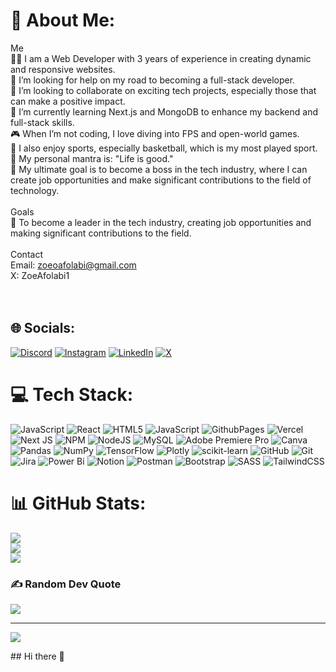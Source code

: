 # 💫 About Me:
Me<br>👨‍💻 I am a Web Developer with 3 years of experience in creating dynamic and responsive websites.<br>🤝 I’m looking for help on my road to becoming a full-stack developer.<br>👯 I’m looking to collaborate on exciting tech projects, especially those that can make a positive impact.<br>🌱 I’m currently learning Next.js and MongoDB to enhance my backend and full-stack skills.<br>🎮 When I’m not coding, I love diving into FPS and open-world games.<br>🏀 I also enjoy sports, especially basketball, which is my most played sport.<br>💬 My personal mantra is: "Life is good."<br>🚀 My ultimate goal is to become a boss in the tech industry, where I can create job opportunities and make significant contributions to the field of technology.<br><br>Goals<br>🚀 To become a leader in the tech industry, creating job opportunities and making significant contributions to the field.<br><br>Contact<br>Email: zoeoafolabi@gmail.com<br>X: ZoeAfolabi1<br><br><br>


## 🌐 Socials:
[![Discord](https://img.shields.io/badge/Discord-%237289DA.svg?logo=discord&logoColor=white)](https://discord.gg/https://discordapp.com/users/folabiz/) [![Instagram](https://img.shields.io/badge/Instagram-%23E4405F.svg?logo=Instagram&logoColor=white)](https://instagram.com/https://www.instagram.com/folabiz/) [![LinkedIn](https://img.shields.io/badge/LinkedIn-%230077B5.svg?logo=linkedin&logoColor=white)](https://linkedin.com/in/www.linkedin.com/in/zoe-afolabi-3aa629221) [![X](https://img.shields.io/badge/X-black.svg?logo=X&logoColor=white)](https://x.com/https://x.com/ZoeAfolabi1) 

# 💻 Tech Stack:
![JavaScript](https://img.shields.io/badge/javascript-%23323330.svg?style=plastic&logo=javascript&logoColor=%23F7DF1E) ![React](https://img.shields.io/badge/react-%2320232a.svg?style=plastic&logo=react&logoColor=%2361DAFB) ![HTML5](https://img.shields.io/badge/html5-%23E34F26.svg?style=plastic&logo=html5&logoColor=white) ![JavaScript](https://img.shields.io/badge/javascript-%23323330.svg?style=plastic&logo=javascript&logoColor=%23F7DF1E) ![GithubPages](https://img.shields.io/badge/github%20pages-121013?style=plastic&logo=github&logoColor=white) ![Vercel](https://img.shields.io/badge/vercel-%23000000.svg?style=plastic&logo=vercel&logoColor=white) ![Next JS](https://img.shields.io/badge/Next-black?style=plastic&logo=next.js&logoColor=white) ![NPM](https://img.shields.io/badge/NPM-%23CB3837.svg?style=plastic&logo=npm&logoColor=white) ![NodeJS](https://img.shields.io/badge/node.js-6DA55F?style=plastic&logo=node.js&logoColor=white) ![MySQL](https://img.shields.io/badge/mysql-4479A1.svg?style=plastic&logo=mysql&logoColor=white) ![Adobe Premiere Pro](https://img.shields.io/badge/Adobe%20Premiere%20Pro-9999FF.svg?style=plastic&logo=Adobe%20Premiere%20Pro&logoColor=white) ![Canva](https://img.shields.io/badge/Canva-%2300C4CC.svg?style=plastic&logo=Canva&logoColor=white) ![Pandas](https://img.shields.io/badge/pandas-%23150458.svg?style=plastic&logo=pandas&logoColor=white) ![NumPy](https://img.shields.io/badge/numpy-%23013243.svg?style=plastic&logo=numpy&logoColor=white) ![TensorFlow](https://img.shields.io/badge/TensorFlow-%23FF6F00.svg?style=plastic&logo=TensorFlow&logoColor=white) ![Plotly](https://img.shields.io/badge/Plotly-%233F4F75.svg?style=plastic&logo=plotly&logoColor=white) ![scikit-learn](https://img.shields.io/badge/scikit--learn-%23F7931E.svg?style=plastic&logo=scikit-learn&logoColor=white) ![GitHub](https://img.shields.io/badge/github-%23121011.svg?style=plastic&logo=github&logoColor=white) ![Git](https://img.shields.io/badge/git-%23F05033.svg?style=plastic&logo=git&logoColor=white) ![Jira](https://img.shields.io/badge/jira-%230A0FFF.svg?style=plastic&logo=jira&logoColor=white) ![Power Bi](https://img.shields.io/badge/power_bi-F2C811?style=plastic&logo=powerbi&logoColor=black) ![Notion](https://img.shields.io/badge/Notion-%23000000.svg?style=plastic&logo=notion&logoColor=white) ![Postman](https://img.shields.io/badge/Postman-FF6C37?style=plastic&logo=postman&logoColor=white) ![Bootstrap](https://img.shields.io/badge/bootstrap-%238511FA.svg?style=plastic&logo=bootstrap&logoColor=white) ![SASS](https://img.shields.io/badge/SASS-hotpink.svg?style=plastic&logo=SASS&logoColor=white) ![TailwindCSS](https://img.shields.io/badge/tailwindcss-%2338B2AC.svg?style=plastic&logo=tailwind-css&logoColor=white)
# 📊 GitHub Stats:
![](https://github-readme-stats.vercel.app/api?username=ZoeAfolabi&theme=dark&hide_border=false&include_all_commits=false&count_private=false)<br/>
![](https://github-readme-streak-stats.herokuapp.com/?user=ZoeAfolabi&theme=dark&hide_border=false)<br/>
![](https://github-readme-stats.vercel.app/api/top-langs/?username=ZoeAfolabi&theme=dark&hide_border=false&include_all_commits=false&count_private=false&layout=compact)

### ✍️ Random Dev Quote
![](https://quotes-github-readme.vercel.app/api?type=horizontal&theme=dark)

---
[![](https://visitcount.itsvg.in/api?id=ZoeAfolabi&icon=0&color=1)](https://visitcount.itsvg.in)

<!-- Proudly created with GPRM ( https://gprm.itsvg.in ) -->## Hi there 👋

<!--
**ZoeAfolabi/ZoeAfolabi** is a ✨ _special_ ✨ repository because its `README.md` (this file) appears on your GitHub profile.

Here are some ideas to get you started:

- 🔭 I’m currently working on ...
- 🌱 I’m currently learning ...
- 👯 I’m looking to collaborate on ...
- 🤔 I’m looking for help with ...
- 💬 Ask me about ...
- 📫 How to reach me: ...
- 😄 Pronouns: ...
- ⚡ Fun fact: ...
-->
